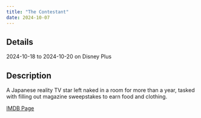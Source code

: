 ```yaml
---
title: "The Contestant"
date: 2024-10-07
---
```

## Details
2024-10-18 to 2024-10-20 on Disney Plus

## Description
A Japanese reality TV star left naked in a room for more than a year, tasked with filling out magazine sweepstakes to earn food and clothing.

[IMDB Page](https://www.imdb.com/title/tt13940818/)